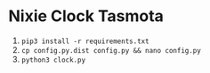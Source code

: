 # Nixie Clock Tasmota

1. `pip3 install -r requirements.txt`
2. `cp config.py.dist config.py && nano config.py`
3. `python3 clock.py`
